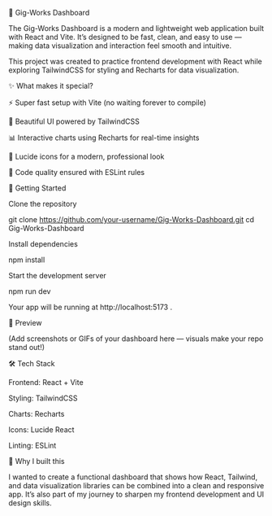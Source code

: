 🌟 Gig-Works Dashboard

The Gig-Works Dashboard is a modern and lightweight web application built with React and Vite.
It’s designed to be fast, clean, and easy to use — making data visualization and interaction feel smooth and intuitive.

This project was created to practice frontend development with React while exploring TailwindCSS for styling and Recharts for data visualization.

✨ What makes it special?

⚡ Super fast setup with Vite (no waiting forever to compile)

🎨 Beautiful UI powered by TailwindCSS

📊 Interactive charts using Recharts for real-time insights

🔔 Lucide icons for a modern, professional look

🧹 Code quality ensured with ESLint rules

🚀 Getting Started

Clone the repository

git clone https://github.com/your-username/Gig-Works-Dashboard.git
cd Gig-Works-Dashboard


Install dependencies

npm install


Start the development server

npm run dev


Your app will be running at http://localhost:5173
.

📸 Preview

(Add screenshots or GIFs of your dashboard here — visuals make your repo stand out!)

🛠 Tech Stack

Frontend: React + Vite

Styling: TailwindCSS

Charts: Recharts

Icons: Lucide React

Linting: ESLint

🤝 Why I built this

I wanted to create a functional dashboard that shows how React, Tailwind, and data visualization libraries can be combined into a clean and responsive app.
It’s also part of my journey to sharpen my frontend development and UI design skills.
